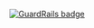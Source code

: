 
[![GuardRails badge](https://badges.production.guardrails.io/shtakai/cd-django-login-registration-test.svg)](https://www.guardrails.io)

